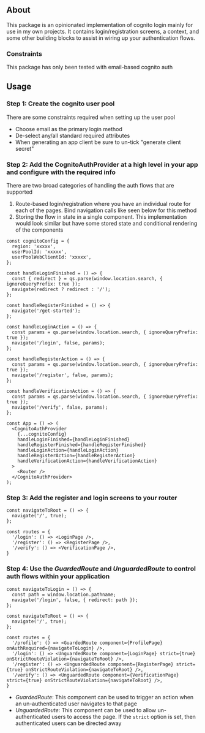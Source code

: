 ## About

This package is an opinionated implementation of cognito login mainly for use in my own projects. It contains login/registration screens, a context, and some other building blocks to assist in wiring up your authentication flows.

### Constraints

This package has only been tested with email-based cognito auth

## Usage

### Step 1: Create the cognito user pool

There are some constraints required when setting up the user pool
- Choose email as the primary login method
- De-select any/all standard required attributes
- When generating an app client be sure to un-tick "generate client secret"

### Step 2: Add the CognitoAuthProvider at a high level in your app and configure with the required info
There are two broad categories of handling the auth flows that are supported

1. Route-based login/registration where you have an individual route for each of the pages. Bind navigation calls like seen below for this method
2. Storing the flow in state in a single component. This implementation would look similar but have some stored state and conditional rendering of the components

```
const cognitoConfig = {
  region: 'xxxxx',
  userPoolId: 'xxxxx',
  userPoolWebClientId: 'xxxxx',
};

const handleLoginFinished = () => {
  const { redirect } = qs.parse(window.location.search, { ignoreQueryPrefix: true });
  navigate(redirect ? redirect : '/');
};

const handleRegisterFinished = () => {
  navigate('/get-started');
};

const handleLoginAction = () => {
  const params = qs.parse(window.location.search, { ignoreQueryPrefix: true });
  navigate('/login', false, params);
};

const handleRegisterAction = () => {
  const params = qs.parse(window.location.search, { ignoreQueryPrefix: true });
  navigate('/register', false, params);
};

const handleVerificationAction = () => {
  const params = qs.parse(window.location.search, { ignoreQueryPrefix: true });
  navigate('/verify', false, params);
};

const App = () => (
  <CognitoAuthProvider
    {...cognitoConfig}
    handleLoginFinished={handleLoginFinished}
    handleRegisterFinished={handleRegisterFinished}
    handleLoginAction={handleLoginAction}
    handleRegisterAction={handleRegisterAction}
    handleVerificationAction={handleVerificationAction}
  >
    <Router />
  </CognitoAuthProvider>
);

```

### Step 3: Add the register and login screens to your router
```
const navigateToRoot = () => {
  navigate('/', true);
};

const routes = {
  '/login': () => <LoginPage />,
  '/register': () => <RegisterPage />,
  '/verify': () => <VerificationPage />,
}
```

### Step 4: Use the _GuardedRoute_ and _UnguardedRoute_ to control auth flows within your application
```
const navigateToLogin = () => {
  const path = window.location.pathname;
  navigate('/login', false, { redirect: path });
};

const navigateToRoot = () => {
  navigate('/', true);
};

const routes = {
  '/profile': () => <GuardedRoute component={ProfilePage} onAuthRequired={navigateToLogin} />,
  '/login': () => <UnguardedRoute component={LoginPage} strict={true} onStrictRouteViolation={navigateToRoot} />,
  '/register': () => <UnguardedRoute component={RegisterPage} strict={true} onStrictRouteViolation={navigateToRoot} />,
  '/verify': () => <UnguardedRoute component={VerificationPage} strict={true} onStrictRouteViolation={navigateToRoot} />,
}
```

* _GuardedRoute_: This component can be used to trigger an action when an un-authenticated user navigates to that page
* _UnguardedRoute_: This component can be used to allow un-authenticated users to access the page. If the `strict` option is set, then authenticated users can be directed away